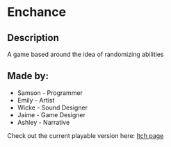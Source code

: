# Enchance
## Description
A game based around the idea of randomizing abilities

## Made by:
- Samson - Programmer
- Emily - Artist
- Wicke - Sound Designer
- Jaime - Game Designer
- Ashley - Narrative

Check out the current playable version here: [Itch page](https://samsonahh.itch.io/enchance-demo)
